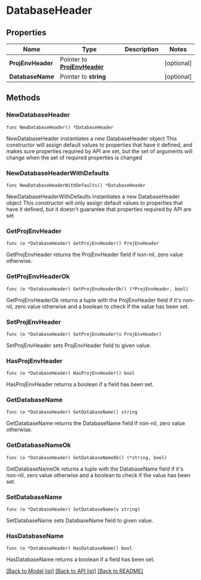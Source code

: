 # DatabaseHeader

## Properties

Name | Type | Description | Notes
------------ | ------------- | ------------- | -------------
**ProjEnvHeader** | Pointer to [**ProjEnvHeader**](ProjEnvHeader.md) |  | [optional] 
**DatabaseName** | Pointer to **string** |  | [optional] 

## Methods

### NewDatabaseHeader

`func NewDatabaseHeader() *DatabaseHeader`

NewDatabaseHeader instantiates a new DatabaseHeader object
This constructor will assign default values to properties that have it defined,
and makes sure properties required by API are set, but the set of arguments
will change when the set of required properties is changed

### NewDatabaseHeaderWithDefaults

`func NewDatabaseHeaderWithDefaults() *DatabaseHeader`

NewDatabaseHeaderWithDefaults instantiates a new DatabaseHeader object
This constructor will only assign default values to properties that have it defined,
but it doesn't guarantee that properties required by API are set

### GetProjEnvHeader

`func (o *DatabaseHeader) GetProjEnvHeader() ProjEnvHeader`

GetProjEnvHeader returns the ProjEnvHeader field if non-nil, zero value otherwise.

### GetProjEnvHeaderOk

`func (o *DatabaseHeader) GetProjEnvHeaderOk() (*ProjEnvHeader, bool)`

GetProjEnvHeaderOk returns a tuple with the ProjEnvHeader field if it's non-nil, zero value otherwise
and a boolean to check if the value has been set.

### SetProjEnvHeader

`func (o *DatabaseHeader) SetProjEnvHeader(v ProjEnvHeader)`

SetProjEnvHeader sets ProjEnvHeader field to given value.

### HasProjEnvHeader

`func (o *DatabaseHeader) HasProjEnvHeader() bool`

HasProjEnvHeader returns a boolean if a field has been set.

### GetDatabaseName

`func (o *DatabaseHeader) GetDatabaseName() string`

GetDatabaseName returns the DatabaseName field if non-nil, zero value otherwise.

### GetDatabaseNameOk

`func (o *DatabaseHeader) GetDatabaseNameOk() (*string, bool)`

GetDatabaseNameOk returns a tuple with the DatabaseName field if it's non-nil, zero value otherwise
and a boolean to check if the value has been set.

### SetDatabaseName

`func (o *DatabaseHeader) SetDatabaseName(v string)`

SetDatabaseName sets DatabaseName field to given value.

### HasDatabaseName

`func (o *DatabaseHeader) HasDatabaseName() bool`

HasDatabaseName returns a boolean if a field has been set.


[[Back to Model list]](../README.md#documentation-for-models) [[Back to API list]](../README.md#documentation-for-api-endpoints) [[Back to README]](../README.md)


